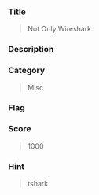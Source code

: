 ### Title

> Not Only Wireshark

### Description

>

### Category

> Misc
  
### Flag

> 

### Score

> 1000

### Hint

> tshark
